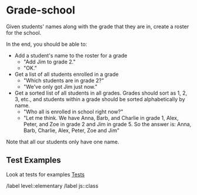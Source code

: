 # Grade-school

Given students' names along with the grade that they are in, create a roster
for the school.

In the end, you should be able to:

- Add a student's name to the roster for a grade
  - "Add Jim to grade 2."
  - "OK."
- Get a list of all students enrolled in a grade
  - "Which students are in grade 2?"
  - "We've only got Jim just now."
- Get a sorted list of all students in all grades. Grades should sort
  as 1, 2, 3, etc., and students within a grade should be sorted
  alphabetically by name.
  - "Who all is enrolled in school right now?"
  - "Let me think. We have
    Anna, Barb, and Charlie in grade 1,
    Alex, Peter, and Zoe in grade 2
    and Jim in grade 5.
    So the answer is: Anna, Barb, Charlie, Alex, Peter, Zoe and Jim"

Note that all our students only have one name.

## Test Examples

Look at tests for examples
[Tests](../../__tests__/index.spec.js)

/label level::elementary
/label js::class
